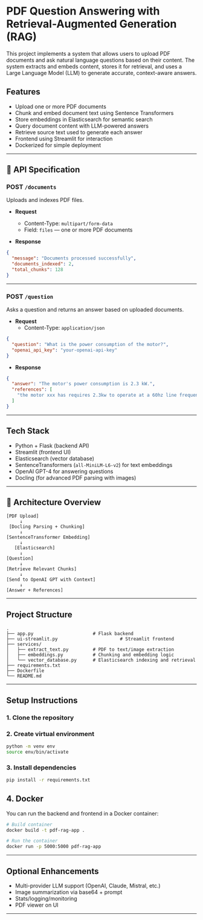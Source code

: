 # PDF Question Answering with Retrieval-Augmented Generation (RAG)

This project implements a system that allows users to upload PDF documents and ask natural language questions based on their content. The system extracts and embeds content, stores it for retrieval, and uses a Large Language Model (LLM) to generate accurate, context-aware answers.

##  Features

-  Upload one or more PDF documents
-  Chunk and embed document text using Sentence Transformers
-  Store embeddings in Elasticsearch for semantic search
-  Query document content with LLM-powered answers
-  Retrieve source text used to generate each answer
-  Frontend using Streamlit for interaction
-  Dockerized for simple deployment

---

## 🧪 API Specification

### POST `/documents`

Uploads and indexes PDF files.

- **Request**
  - Content-Type: `multipart/form-data`
  - Field: `files` — one or more PDF documents

- **Response**
```json
{
  "message": "Documents processed successfully",
  "documents_indexed": 2,
  "total_chunks": 128
}
```

---

### POST `/question`

Asks a question and returns an answer based on uploaded documents.

- **Request**
  - Content-Type: `application/json`
```json
{
  "question": "What is the power consumption of the motor?",
  "openai_api_key": "your-openai-api-key"
}
```

- **Response**
```json
{
  "answer": "The motor's power consumption is 2.3 kW.",
  "references": [
    "the motor xxx has requires 2.3kw to operate at a 60hz line frequency"
  ]
}
```

---

##  Tech Stack

- Python + Flask (backend API)
- Streamlit (frontend UI)
- Elasticsearch (vector database)
- SentenceTransformers (`all-MiniLM-L6-v2`) for text embeddings
- OpenAI GPT-4 for answering questions
- Docling (for advanced PDF parsing with images)

---

## 🧩 Architecture Overview

```text
[PDF Upload]
     ↓
 [Docling Parsing + Chunking]
     ↓
[SentenceTransformer Embedding]
     ↓
   [Elasticsearch]
     ↓
[Question]
     ↓
[Retrieve Relevant Chunks]
     ↓
[Send to OpenAI GPT with Context]
     ↓
[Answer + References]
```

---

##  Project Structure

```
.
├── app.py                      # Flask backend
├── ui-streamlit.py                       # Streamlit frontend
├── services/
│   ├── extract_text.py         # PDF to text/image extraction
│   ├── embeddings.py           # Chunking and embedding logic
│   └── vector_database.py      # Elasticsearch indexing and retrieval
├── requirements.txt
├── Dockerfile
└── README.md
```

---

## Setup Instructions

### 1. Clone the repository


### 2. Create virtual environment
```bash
python -m venv env
source env/bin/activate
```

### 3. Install dependencies
```bash
pip install -r requirements.txt
```

## 4. Docker

You can run the backend and frontend in a Docker container:

```bash
# Build container
docker build -t pdf-rag-app .

# Run the container
docker run -p 5000:5000 pdf-rag-app
```

---

## Optional Enhancements

- Multi-provider LLM support (OpenAI, Claude, Mistral, etc.)
- Image summarization via base64 + prompt
- Stats/logging/monitoring
- PDF viewer on UI

---

